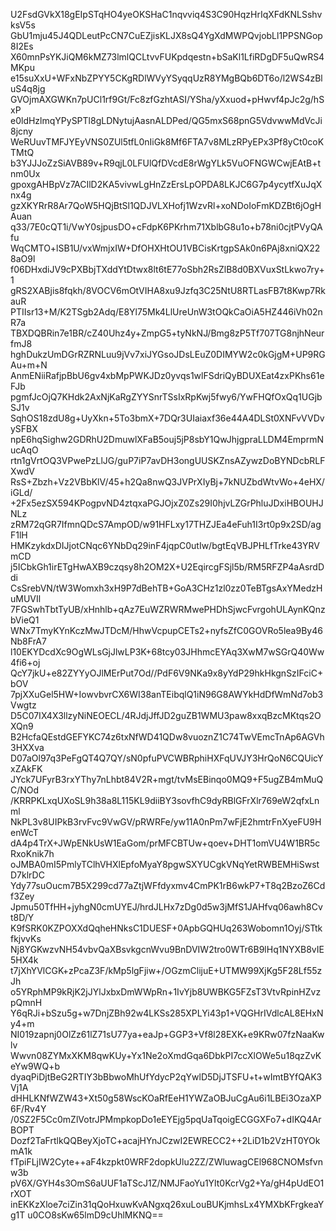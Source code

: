U2FsdGVkX18gEIpSTqHO4yeOKSHaC1nqvviq4S3C90HqzHrIqXFdKNLSshvksV5s
GbU1mju45J4QDLeutPcCN7CuEZjisKLJX8sQ4YgXdMWPQvjobLl1PPSNGop8I2Es
X60mnPsYKJiQM6kMZ73lmlQCLtvvFUKpdqestn+bSaKl1LfiRDgDF5uQwRS4MKpu
e15suXxU+WFxNbZPYY5CKgRDlWVyYSyqqUzR8YMgBQb6DT6o/l2WS4zBluS4q8jg
GVOjmAXGWKn7pUCl1rf9Gt/Fc8zfGzhtASI/YSha/yXxuod+pHwvf4pJc2g/hSxP
e0ldHzlmqYPySPTl8gLDNytujAasnALDPed/QG5mxS68pnG5VdvwwMdVcJi8jcny
WeRUuvTMFJYEyVNS0ZUl5tfL0nIiGk8Mf6FTA7v8MLzRPyEPx3Pf8yCt0coKTMtQ
b3YJJJoZzSiAVB89v+R9qjL0LFUlQfDVcdE8rWgYLk5VuOFNGWCwjEAtB+tnm0Ux
gpoxgAHBpVz7ACIlD2KA5vivwLgHnZzErsLpOPDA8LKJC6G7p4ycytfXuJqXnx4g
gzXKYRrR8Ar7QoW5HQjBtSl1QDJVLXHofj1WzvRl+xoNDoIoFmKDZBt6jOgHAuan
q33/7E0cQT1i/VwY0sjpusDO+cFdpK6PKrhm71XblbG8u1o+b78ni0cjtPVyQAfu
WqCMTO+lSB1U/vxWmjxIW+DfOHXHtOU1VBCisKrtgpSAk0n6PAj8xniQX228aO9l
f06DHxdiJV9cPXBbjTXddYtDtwx8lt6tE77oSbh2RsZlB8d0BXVuxStLkwo7ry+1
gRS2XABjis8fqkh/8VOCV6mOtVIHA8xu9Jzfq3C25NtU8RTLasFB7t8Kwp7RkauR
PTIIsr13+M/K2TSgb2Adq/E8Yl75Mk4LlUreUnW3tOQkCaOiA5HZ446iVh02nR7a
TBXDQBRin7e1BR/cZ40Uhz4y+ZmpG5+tyNkNJ/Bmg8zP5Tf707TG8njhNeurfmJ8
hghDukzUmDGrRZRNLuu9jVv7xiJYGsoJDsLEuZ0DIMYW2c0kGjgM+UP9RGAu+m+N
AnmENiiRafjpBbU6gv4xbMpPWKJDz0yvqs1wlFSdriQyBDUXEat4zxPKhs61eFJb
pgmfJcOjQ7KHdk2AxNjKaRgZYYSnrTSsIxRpKwj5fwy6/YwFHQfOxQq1UGjbSJ1v
SqhOS18zdU8g+UyXkn+5To3bmX+7DQr3UIaiaxf36e44A4DLSt0XNFvVVDvySFBX
npE6hqSighw2GDRhU2DmuwlXFaB5ouj5jP8sbY1QwJhjgpraLLDM4EmprmNucAqO
rtn1gVrtOQ3VPwePzLlJG/guP7iP7avDH3ongUUSKZnsAZywzDoBYNDcbRLFXwdV
RsS+Zbzh+Vz2VBbKlV/45+h2Qa8nwQ3JVPrXIyBj+7kNUZbdWtvWo+4eHX/iGLd/
+2Fx5ezSX594KPogpvND4ztqxaPGJOjxZ0Zs29I0hjvLZGrPhluJDxiHBOUHJNLz
zRM72qGR7IfmnQDcS7AmpOD/w91HFLxy17THZJEa4eFuh1I3rt0p9x2SD/agF1lH
HMKzykdxDIJjotCNqc6YNbDq29inF4jqpC0utIw/bgtEqVBJPHLfTrke43YRVmCD
j5ICbkGh1irETgHwAXB9czqsy8h2OM2X+U2EqircgFSjl5b/RM5RFZP4aAsrdDdi
CsSrebVN/tW3Womxh3xH9P7dBehTB+GoA3CHz1zl0zz0TeBTgsAxYMedzHuMUVIl
7FGSwhTbtTyUB/xHnhlb+qAz7EuWZRWRMwePHDhSjwcFvrgohULAynKQnzbVieQ1
WNx7TmyKYnKczMwJTDcM/HhwVcpupCETs2+nyfsZfC0GOVRo5lea9By46Nb8FrA7
l10EKYDcdXc9OgWLsGjJlwLP3K+68tcy03JHhmcEYAq3XwM7wSGrQ40Ww4fi6+oj
QcY7jkU+e82ZYYyOJlMErPut7Od//PdF6V9NKa9x8yYdP29hkHkgnSzIFciC+bOV
7pjXXuGel5HW+IowvbvrCX6WI38anTEibqlQ1iN96G8AWYkHdDfWmNd7ob3Vwgtz
D5C07IX4X3llzyNiNEOECL/4RJdjJffJD2guZB1WMU3paw8xxqBzcMKtqs2OXQn9
B2HcfaQEstdGEFYKC74z6txNfWD41QDw8vuoznZ1C74TwVEmcTnAp6AGVh3HXXva
D07aOl97q3PeFgQT4Q7QY/sN0pfuPVCWBRphiHXFqUVJY3HrQoN6CQUicYxZAkFK
JYck7UFyrB3rxYThy7nLhbt84V2R+mgt/tvMsEBinqo0MQ9+F5ugZB4mMuQC/NOd
/KRRPKLxqUXoSL9h38a8L115KL9diiBY3sovfhC9dyRBlGFrXlr769eW2qfxLnml
NkPL3v8UIPkB3rvFvc9VwGV/pRWRFe/yw11A0nPm7wFjE2hmtrFnXyeFU9HenWcT
dA4p4TrX+JWpENkUsW1EaGom/prMFCBTUw+qoev+DHT1omVU4W1BR5cRxoKnik7h
oJMBA0mI5PmlyTClhVHXlEpfoMyaY8pgwSXYUCgkVNqYetRWBEMHiSwstD7klrDC
Ydy77suOucm7B5X299cd77aZtjWFfdyxmv4CmPK1rB6wkP7+T8q2BzoZ6Cdf3Zey
Jpmu50TfHH+jyhgN0cmUYEJ/hrdJLHx7zDg0d5w3jMfS1JAHfvq06awh8Cvt8D/Y
K9fSRK0KZPOXXdQqheHNksC1DUESF+0ApbGQHUq263Wobomn1Oyj/STtkfkjvvKs
Nj8YGKwzvNH54vbvQaXBsvkgcnWvu9BnDVIW2tro0WTr6B9lHq1NYXB8vIE5HX4k
t7jXhYVlCGK+zPcaZ3F/kMp5lgFjiw+/OGzmClijuE+UTMW99XjKg5F28Lf55zJh
o5YRphMP9kRjK2jJYlJxbxDmWWpRn+1IvYjb8UWBKG5FZsT3VtvRpinHZvzpQmnH
Y6qRJi+bSzu5g+w7DnjZBh92w4LKSs285XPLYi43p1+VQGHrIVdlcAL8EHxNy4+m
NI019zapnj0OlZz61lZ71sU77ya+eaJp+GGP3+Vf8l28EXK+e9KRw07fzNaaKwlv
Wwvn08ZYMxXKM8qwKUy+Yx1Ne2oXmdGqa6DbkPI7ccXlOWe5u18qzZvKeYw9WQ+b
dyaqPiDjtBeG2RTIY3bBbwoMhUfYdycP2qYwlD5DjJTSFU+t+wImtBYfQAK3Vj1A
dHHLKNfWZW43+Xt50g58WscKOaRfEeH1YWZaOBJuCgAu6i1LBEi3OzaXP6F/Rv4Y
/0SZ2F5Cc0mZlVotrJPMmpkopDo1eEYEjg5pqUaTqoigECGGXFo7+dIKQ4ArBOPT
Dozf2TaFrtlkQQBeyXjoTC+acajHYnJCzwI2EWRECC2++2LiD1b2VzHT0YOkmA1k
fTpiFLjIW2Cyte++aF4kzpkt0WRF2dopkUlu2ZZ/ZWluwagCEl968CNOMsfvnw3b
pV6X/GYH4s3OmS6aUUF1aTScJ1Z/NMJFaoYu1Ylt0KcrVg2+Ya/gH4pUdEO1rXOT
inEKKzXloe7ciZin31qQoHxuwKvANgxq26xuLouBUKjmhsLx4YMXbKFrgkeaYg1T
u0CO8sKw65lmD9cUhlMKNQ==
